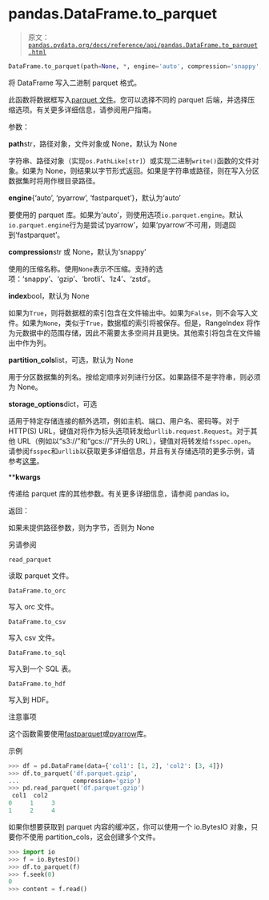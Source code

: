 # pandas.DataFrame.to_parquet

> 原文：[`pandas.pydata.org/docs/reference/api/pandas.DataFrame.to_parquet.html`](https://pandas.pydata.org/docs/reference/api/pandas.DataFrame.to_parquet.html)

```py
DataFrame.to_parquet(path=None, *, engine='auto', compression='snappy', index=None, partition_cols=None, storage_options=None, **kwargs)
```

将 DataFrame 写入二进制 parquet 格式。

此函数将数据框写入[parquet 文件](https://parquet.apache.org/)。您可以选择不同的 parquet 后端，并选择压缩选项。有关更多详细信息，请参阅用户指南。

参数：

**path**str，路径对象，文件对象或 None，默认为 None

字符串、路径对象（实现`os.PathLike[str]`）或实现二进制`write()`函数的文件对象。如果为 None，则结果以字节形式返回。如果是字符串或路径，则在写入分区数据集时将用作根目录路径。

**engine**{‘auto’, ‘pyarrow’, ‘fastparquet’}，默认为‘auto’

要使用的 parquet 库。如果为‘auto’，则使用选项`io.parquet.engine`。默认`io.parquet.engine`行为是尝试‘pyarrow’，如果‘pyarrow’不可用，则退回到‘fastparquet’。

**compression**str 或 None，默认为‘snappy’

使用的压缩名称。使用`None`表示不压缩。支持的选项：‘snappy’、‘gzip’、‘brotli’、‘lz4’、‘zstd’。

**index**bool，默认为 None

如果为`True`，则将数据框的索引包含在文件输出中。如果为`False`，则不会写入文件。如果为`None`，类似于`True`，数据框的索引将被保存。但是，RangeIndex 将作为元数据中的范围存储，因此不需要太多空间并且更快。其他索引将包含在文件输出中作为列。

**partition_cols**list，可选，默认为 None

用于分区数据集的列名。按给定顺序对列进行分区。如果路径不是字符串，则必须为 None。

**storage_options**dict，可选

适用于特定存储连接的额外选项，例如主机、端口、用户名、密码等。对于 HTTP(S) URL，键值对将作为标头选项转发给`urllib.request.Request`。对于其他 URL（例如以“s3://”和“gcs://”开头的 URL），键值对将转发给`fsspec.open`。请参阅`fsspec`和`urllib`以获取更多详细信息，并且有关存储选项的更多示例，请参考[这里](https://pandas.pydata.org/docs/user_guide/io.html?highlight=storage_options#reading-writing-remote-files)。

****kwargs**

传递给 parquet 库的其他参数。有关更多详细信息，请参阅 pandas io。

返回：

如果未提供路径参数，则为字节，否则为 None

另请参阅

`read_parquet`

读取 parquet 文件。

`DataFrame.to_orc`

写入 orc 文件。

`DataFrame.to_csv`

写入 csv 文件。

`DataFrame.to_sql`

写入到一个 SQL 表。

`DataFrame.to_hdf`

写入到 HDF。

注意事项

这个函数需要使用[fastparquet](https://pypi.org/project/fastparquet)或[pyarrow](https://arrow.apache.org/docs/python/)库。

示例

```py
>>> df = pd.DataFrame(data={'col1': [1, 2], 'col2': [3, 4]})
>>> df.to_parquet('df.parquet.gzip',
...               compression='gzip')  
>>> pd.read_parquet('df.parquet.gzip')  
 col1  col2
0     1     3
1     2     4 
```

如果你想要获取到 parquet 内容的缓冲区，你可以使用一个 io.BytesIO 对象，只要你不使用 partition_cols，这会创建多个文件。

```py
>>> import io
>>> f = io.BytesIO()
>>> df.to_parquet(f)
>>> f.seek(0)
0
>>> content = f.read() 
```
